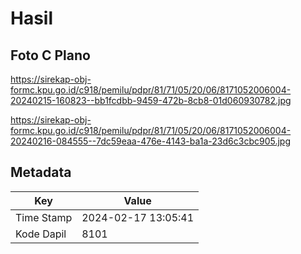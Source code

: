 # Hasil

## Foto C Plano

https://sirekap-obj-formc.kpu.go.id/c918/pemilu/pdpr/81/71/05/20/06/8171052006004-20240215-160823--bb1fcdbb-9459-472b-8cb8-01d060930782.jpg

https://sirekap-obj-formc.kpu.go.id/c918/pemilu/pdpr/81/71/05/20/06/8171052006004-20240216-084555--7dc59eaa-476e-4143-ba1a-23d6c3cbc905.jpg


## Metadata

| Key        | Value               |
| ---------- | ------------------- |
| Time Stamp | 2024-02-17 13:05:41 |
| Kode Dapil | 8101                |



